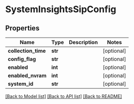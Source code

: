 # SystemInsightsSipConfig

## Properties
Name | Type | Description | Notes
------------ | ------------- | ------------- | -------------
**collection_time** | **str** |  | [optional] 
**config_flag** | **str** |  | [optional] 
**enabled** | **int** |  | [optional] 
**enabled_nvram** | **int** |  | [optional] 
**system_id** | **str** |  | [optional] 

[[Back to Model list]](../README.md#documentation-for-models) [[Back to API list]](../README.md#documentation-for-api-endpoints) [[Back to README]](../README.md)

